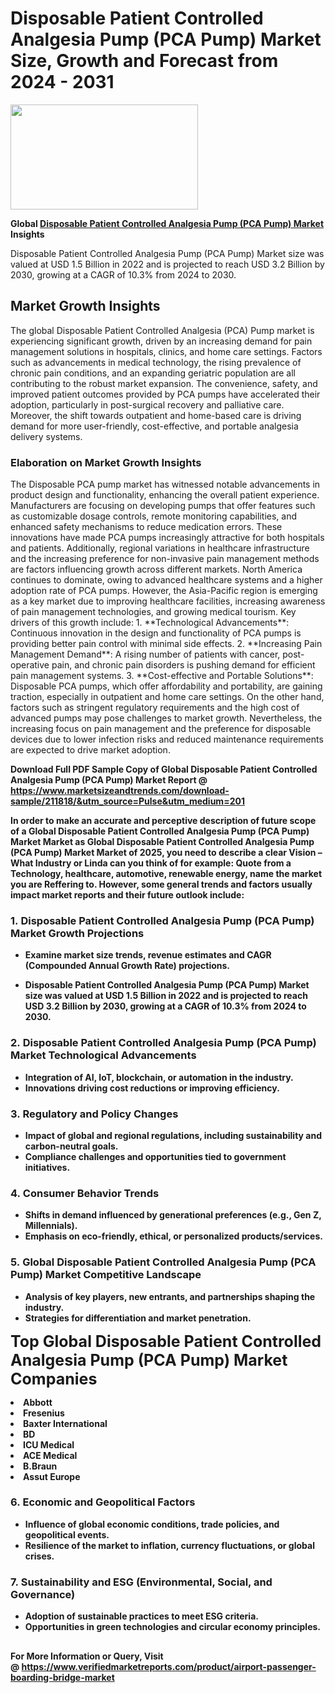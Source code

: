 <H1>Disposable Patient Controlled Analgesia Pump (PCA Pump) Market Size, Growth and Forecast from 2024 - 2031</H1><img class="aligncenter size-medium wp-image-584254" src="https://thirdeyenews.in/wp-content/uploads/2024/09/Global-Market-Research-300x168.jpeg" alt="" width="300" height="168" /><p><strong>Global&nbsp;<a href="https://www.marketsizeandtrends.com/download-sample/211818/&amp;utm_source=Pulse&amp;utm_medium=201">Disposable Patient Controlled Analgesia Pump (PCA Pump) Market</a> Insights</strong></p><p>Disposable Patient Controlled Analgesia Pump (PCA Pump) Market size was valued at USD 1.5 Billion in 2022 and is projected to reach USD 3.2 Billion by 2030, growing at a CAGR of 10.3% from 2024 to 2030.</p><p><h2>Market Growth Insights</h2> The global Disposable Patient Controlled Analgesia (PCA) Pump market is experiencing significant growth, driven by an increasing demand for pain management solutions in hospitals, clinics, and home care settings. Factors such as advancements in medical technology, the rising prevalence of chronic pain conditions, and an expanding geriatric population are all contributing to the robust market expansion. The convenience, safety, and improved patient outcomes provided by PCA pumps have accelerated their adoption, particularly in post-surgical recovery and palliative care. Moreover, the shift towards outpatient and home-based care is driving demand for more user-friendly, cost-effective, and portable analgesia delivery systems. <p><strong></strong></p> <h3>Elaboration on Market Growth Insights</h3> The Disposable PCA pump market has witnessed notable advancements in product design and functionality, enhancing the overall patient experience. Manufacturers are focusing on developing pumps that offer features such as customizable dosage controls, remote monitoring capabilities, and enhanced safety mechanisms to reduce medication errors. These innovations have made PCA pumps increasingly attractive for both hospitals and patients. Additionally, regional variations in healthcare infrastructure and the increasing preference for non-invasive pain management methods are factors influencing growth across different markets. North America continues to dominate, owing to advanced healthcare systems and a higher adoption rate of PCA pumps. However, the Asia-Pacific region is emerging as a key market due to improving healthcare facilities, increasing awareness of pain management technologies, and growing medical tourism. Key drivers of this growth include: 1. **Technological Advancements**: Continuous innovation in the design and functionality of PCA pumps is providing better pain control with minimal side effects. 2. **Increasing Pain Management Demand**: A rising number of patients with cancer, post-operative pain, and chronic pain disorders is pushing demand for efficient pain management systems. 3. **Cost-effective and Portable Solutions**: Disposable PCA pumps, which offer affordability and portability, are gaining traction, especially in outpatient and home care settings. On the other hand, factors such as stringent regulatory requirements and the high cost of advanced pumps may pose challenges to market growth. Nevertheless, the increasing focus on pain management and the preference for disposable devices due to lower infection risks and reduced maintenance requirements are expected to drive market adoption. <p><strong></p><p><span class=""><strong>Download Full PDF Sample Copy of Global Disposable Patient Controlled Analgesia Pump (PCA Pump) Market Report</strong> @ <a href="https://www.marketsizeandtrends.com/download-sample/211818/&amp;utm_source=Pulse&amp;utm_medium=201" target="_blank">https://www.marketsizeandtrends.com/download-sample/211818/&amp;utm_source=Pulse&amp;utm_medium=201</a></span></p><p>In order to make an accurate and perceptive description of future scope of a Global&nbsp;Disposable Patient Controlled Analgesia Pump (PCA Pump) Market Market as Global&nbsp;Disposable Patient Controlled Analgesia Pump (PCA Pump) Market Market of 2025, you need to describe a clear Vision &ndash; What Industry or Linda can you think of for example: Quote from a Technology, healthcare, automotive, renewable energy, name the market you are Reffering to. However, some general trends and factors usually impact market reports and their future outlook include:</p><h3>1.&nbsp;<strong>Disposable Patient Controlled Analgesia Pump (PCA Pump) Market Growth Projections</strong></h3><ul><li>Examine market size trends, revenue estimates and CAGR (Compounded Annual Growth Rate) projections.</li><li><p>Disposable Patient Controlled Analgesia Pump (PCA Pump) Market size was valued at USD 1.5 Billion in 2022 and is projected to reach USD 3.2 Billion by 2030, growing at a CAGR of 10.3% from 2024 to 2030.</p></li></ul><h3>2.&nbsp;<strong>Disposable Patient Controlled Analgesia Pump (PCA Pump) Market Technological Advancements</strong></h3><ul><li>Integration of AI, IoT, blockchain, or automation in the industry.</li><li>Innovations driving cost reductions or improving efficiency.</li></ul><h3>3.&nbsp;<strong>Regulatory and Policy Changes</strong></h3><ul><li>Impact of global and regional regulations, including sustainability and carbon-neutral goals.</li><li>Compliance challenges and opportunities tied to government initiatives.</li></ul><h3>4.&nbsp;<strong>Consumer Behavior Trends</strong></h3><ul><li>Shifts in demand influenced by generational preferences (e.g., Gen Z, Millennials).</li><li>Emphasis on eco-friendly, ethical, or personalized products/services.</li></ul><h3>5.&nbsp;<strong>Global Disposable Patient Controlled Analgesia Pump (PCA Pump) Market Competitive Landscape</strong></h3><ul><li>Analysis of key players, new entrants, and partnerships shaping the industry.</li><li>Strategies for differentiation and market penetration.</li></ul><p data-pm-slice="1 1 []"><span style="color: inherit; font-family: inherit; font-size: 25px;">Top Global Disposable Patient Controlled Analgesia Pump (PCA Pump) Market Companies</span></p><div class="" data-test-id=""><p><li>Abbott</li><li> Fresenius</li><li> Baxter International</li><li> BD</li><li> ICU Medical</li><li> ACE Medical</li><li> B.Braun</li><li> Assut Europe</li></p></div><h3>6.&nbsp;<strong>Economic and Geopolitical Factors</strong></h3><ul><li>Influence of global economic conditions, trade policies, and geopolitical events.</li><li>Resilience of the market to inflation, currency fluctuations, or global crises.</li></ul><h3>7.&nbsp;<strong>Sustainability and ESG (Environmental, Social, and Governance)</strong></h3><ul><li>Adoption of sustainable practices to meet ESG criteria.</li><li>Opportunities in green technologies and circular economy principles.</li></ul><h2><strong style="font-size: 14px;">For More Information or Query, Visit @&nbsp;</strong><a style="background-color: #ffffff; font-size: 14px;" href="https://www.marketsizeandtrends.com/report/disposable-patient-controlled-analgesia-pump-pca-pump-market/" target="_blank">https://www.verifiedmarketreports.com/product/airport-passenger-boarding-bridge-market</a></h2>